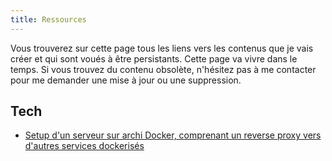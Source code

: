 ```yaml
---
title: Ressources
---
```


Vous trouverez sur cette page tous les liens vers les contenus que je vais créer et qui sont voués à être persistants. Cette page va vivre dans le temps. Si vous trouvez du contenu obsolète, n'hésitez pas à me contacter pour me demander une mise à jour ou une suppression.

## Tech

* [Setup d'un serveur sur archi Docker, comprenant un reverse proxy vers d'autres services dockerisés](/resources/setup-docker-reverse-proxy-pour-indie-dev)